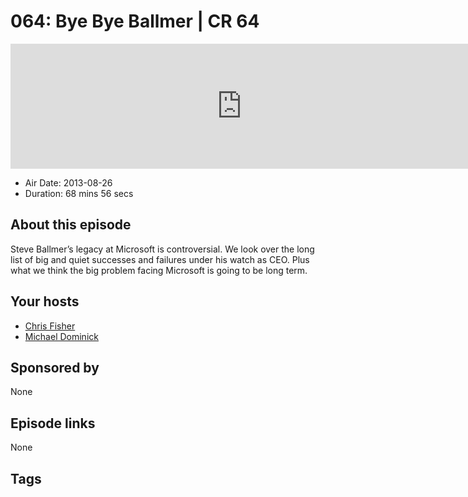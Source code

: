 # 064: Bye Bye Ballmer | CR 64

<iframe src="https://player.fireside.fm/v2/MLf2ZzhC+ZChGg432?theme=dark" width="740" height="200" frameborder="0" scrolling="no"></iframe>

* Air Date: 2013-08-26
* Duration: 68 mins 56 secs

## About this episode

Steve Ballmer’s legacy at Microsoft is controversial. We look over the long list of big and quiet successes and failures under his watch as CEO. Plus what we think the big problem facing Microsoft is going to be long term.

## Your hosts
* [Chris Fisher](https://coder.show/hosts/chrislas)
* [Michael Dominick](https://coder.show/hosts/michael)

## Sponsored by

None



## Episode links

None



## Tags

